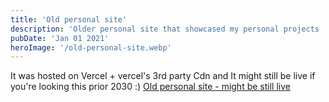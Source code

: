 ```yaml
---
title: 'Old personal site'
description: 'Older personal site that showcased my personal projects '
pubDate: 'Jan 01 2021'
heroImage: '/old-personal-site.webp'
---
```


It was hosted on Vercel + vercel's 3rd party Cdn and It might still be live if you're looking this prior 2030 :)
<a href="https://dominik-polzer.vercel.app/" target="_blank">Old personal site - might be still live </a>
